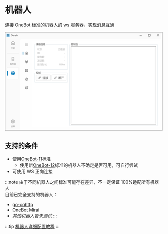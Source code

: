 # 机器人

连接 OneBot 标准的机器人的 ws 服务器，实现消息互通

![机器人](bot.png)

## 支持的条件

- 使用[OneBot-11](https://github.com/botuniverse/onebot-11)标准
  - 使用新[OneBot-12](https://12.onebot.dev/)标准的机器人不确定是否可用，可自行尝试
- 可使用 WS 正向连接

:::note
由于不同机器人之间标准可能存在差异，不一定保证 100%适配所有机器人  
目前已完全支持的机器人：

- [go-cqhttp](https://github.com/Mrs4s/go-cqhttp)
- [OneBot Mirai](https://github.com/yyuueexxiinngg/onebot-kotlin)  
- *其他机器人暂未测试*
:::

:::tip
[机器人详细配置教程](../tutorial/configBot)
:::
